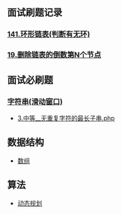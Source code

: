 ## 面试刷题记录
### [141.环形链表(判断有无环)](https://github.com/wuye251/algorithm/blob/master/%E5%8A%9B%E6%89%A3/%E9%9D%A2%E8%AF%95%E5%87%86%E5%A4%87/2020/141.%E7%8E%AF%E5%BD%A2%E9%93%BE%E8%A1%A8.php)
### [19.删除链表的倒数第N个节点](https://github.com/wuye251/algorithm/blob/master/%E5%8A%9B%E6%89%A3/%E9%9D%A2%E8%AF%95%E5%87%86%E5%A4%87/2020/19.%20%E5%88%A0%E9%99%A4%E9%93%BE%E8%A1%A8%E7%9A%84%E5%80%92%E6%95%B0%E7%AC%ACN%E4%B8%AA%E8%8A%82%E7%82%B9.php)

## 面试必刷题
### [字符串(滑动窗口)](https://github.com/wuye251/algorithm/tree/master/%E5%8A%9B%E6%89%A3/%E5%AD%97%E7%AC%A6%E4%B8%B2)
- [3.中等__无重复字符的最长子串.php](https://github.com/wuye251/algorithm/blob/master/%E5%8A%9B%E6%89%A3/%E5%AD%97%E7%AC%A6%E4%B8%B2/%E6%BB%91%E5%8A%A8%E7%AA%97%E5%8F%A3/3.%20%E4%B8%AD%E7%AD%89__%E6%97%A0%E9%87%8D%E5%A4%8D%E5%AD%97%E7%AC%A6%E7%9A%84%E6%9C%80%E9%95%BF%E5%AD%90%E4%B8%B2.php)


## 数据结构
- [数组](https://github.com/wuye251/algorithm/tree/master/%E5%8A%9B%E6%89%A3/%E6%95%B0%E7%BB%84)

## 算法
- [动态规划](https://github.com/wuye251/algorithm/tree/master/%E5%8A%9B%E6%89%A3/%E5%8A%A8%E6%80%81%E8%A7%84%E5%88%92)

